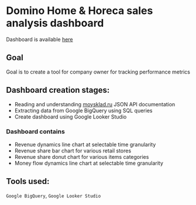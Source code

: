 # Domino Home & Horeca sales analysis dashboard

Dashboard is available [here](https://lookerstudio.google.com/reporting/a68779c1-ac12-48e6-816a-94b4863ee8ed)

## Goal

Goal is to create a tool for company owner for tracking performance metrics

## Dashboard creation stages:

- Reading and understanding [moysklad.ru](https://www.moysklad.ru/) JSON API documentation
- Extracting data from Google BigQuery using SQL queries
- Create dashboard using Google Looker Studio

### Dashboard contains
- Revenue dynamics line chart at selectable time granularity
- Revenue share bar chart for various retail stores
- Revenue share donut chart for various items categories
- Money flow dynamics line chart at selectable time granularity

## Tools used:
`Google BigQuery`, `Google Looker Studio`
